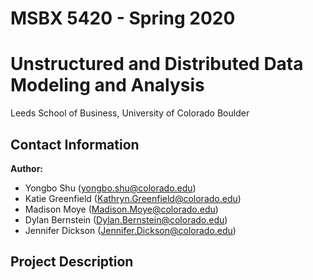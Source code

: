 # MSBX 5420 - Spring 2020
# Unstructured and Distributed Data Modeling and Analysis

Leeds School of Business, University of Colorado Boulder


## Contact Information

**Author:**  
- Yongbo Shu (yongbo.shu@colorado.edu)
- Katie Greenfield (Kathryn.Greenfield@colorado.edu)
- Madison Moye (Madison.Moye@colorado.edu)
- Dylan Bernstein (Dylan.Bernstein@colorado.edu)
- Jennifer Dickson (Jennifer.Dickson@colorado.edu)

## Project Description

